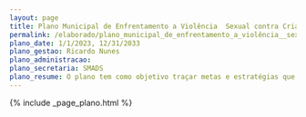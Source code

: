 ```yaml
---
layout: page
title: Plano Municipal de Enfrentamento a Violência  Sexual contra Crianças e Adolescentes
permalink: /elaborado/plano_municipal_de_enfrentamento_a_violência__sexual_contra_crianças_e_adolescentes
plano_date: 1/1/2023, 12/31/2033
plano_gestao: Ricardo Nunes
plano_administracao: 
plano_secretaria: SMADS 
plano_resume: O plano tem como objetivo traçar metas e estratégias que, transformadas em ações, promoverão politicas publicas efetivas para prevenção da violência sexual contra crianças e adolescentes, além de qualificar o atendimento de forma integrada no Município, de forma a não revitimizar as crianças e adolescentes e contribuir para a defesa dos direitos e responsabilização dos casos no Município. É um instrumento técnico-político, que visa contribuir para assegurar os direitos e a proteção das crianças e adolescentes contra qualquer tipo de violência sexual, e tem dupla função: ser um guia para a atuação do poder público, da sociedade e das famílias, corresponsáveis em assegurar a efetivação dos direitos de crianças e adolescentes e ser uma ferramenta de acompanhamento e controle dessa atuação, uma vez que dispõe sobre as metas e estratégias necessárias para o cumprimento de seus eixos estratégicos.
---
```

<div>
{% include _page_plano.html %}
</div>
